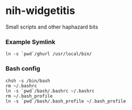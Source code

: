 nih-widgetitis
==============

Small scripts and other haphazard bits

### Example Symlink

```
ln -s `pwd`/ghurl /usr/local/bin/
```

### Bash config

```
chsh -s /bin/bash
rm ~/.bashrc
ln -s `pwd`/bash/.bashrc ~/.bashrc
rm ~/.bash_profile
ln -s `pwd`/bash/.bash_profile ~/.bash_profile
```
